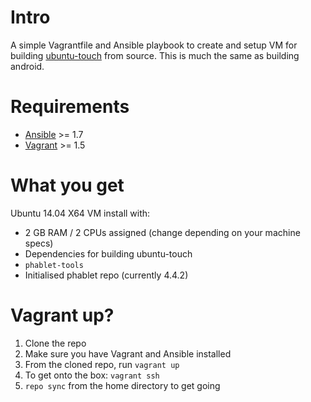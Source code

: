 # Intro

A simple Vagrantfile and Ansible playbook to create and setup VM for building [ubuntu-touch][1] from source.
This is much the same as building android.

# Requirements

 - [Ansible](http://docs.ansible.com/intro_installation.html) >= 1.7
 - [Vagrant](http://www.vagrantup.com/downloads.html) >= 1.5

# What you get
Ubuntu 14.04 X64 VM install with:

- 2 GB RAM / 2 CPUs assigned (change depending on your machine specs)
- Dependencies for building ubuntu-touch
- `phablet-tools`
- Initialised phablet repo (currently 4.4.2)

# Vagrant up?
1. Clone the repo
2. Make sure you have Vagrant and Ansible installed
3. From the cloned repo, run `vagrant up`
4. To get onto the box: `vagrant ssh`
5. `repo sync` from the home directory to get going

[1]: https://wiki.ubuntu.com/Touch/Building "Ubuntu Touch - Wiki"
